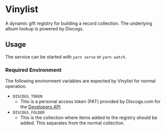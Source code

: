 Vinylist
========

A dynamic gift registry for building a record collection. The underlying
album lookup is powered by Discogs.


Usage
-----

The service can be started with `yarn serve` or `yarn watch`.


### Required Environment

The following environment variables are expected by Vinylist for normal
operation.

  * `DISCOGS_TOKEN`
    * This is a personal access token (PAT) provided by Discogs.com for the [Developers API][0]
  * `DISCOGS_FOLDER`
    * This is the collection where items added to the registry should be added. This separates from the normal collection.


[0]: https://www.discogs.com/settings/developers
